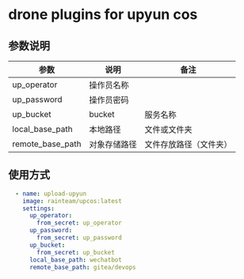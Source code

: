# drone plugins for upyun cos

## 参数说明
| 参数             | 说明     | 备注          |
| ---------------- |--------|-------------|
| up_operator      | 操作员名称  |             |
| up_password      | 操作员密码  |             |
| up_bucket        | bucket | 服务名称        |
| local_base_path  | 本地路径   | 文件或文件夹      |
| remote_base_path | 对象存储路径 | 文件存放路径（文件夹） |

## 使用方式
````yaml
  - name: upload-upyun
    image: rainteam/upcos:latest
    settings:
      up_operator:
        from_secret: up_operator
      up_password:
        from_secret: up_password
      up_bucket:
        from_secret: up_bucket
      local_base_path: wechatbot
      remote_base_path: gitea/devops
````